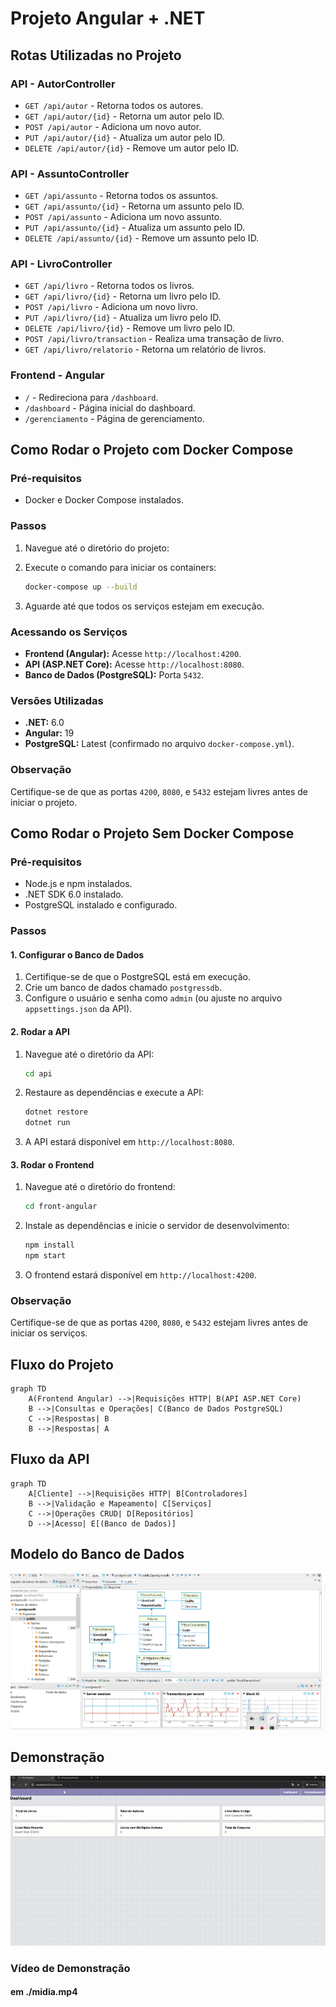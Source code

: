 # Projeto Angular + .NET

## Rotas Utilizadas no Projeto

### API - AutorController
- `GET /api/autor` - Retorna todos os autores.
- `GET /api/autor/{id}` - Retorna um autor pelo ID.
- `POST /api/autor` - Adiciona um novo autor.
- `PUT /api/autor/{id}` - Atualiza um autor pelo ID.
- `DELETE /api/autor/{id}` - Remove um autor pelo ID.

### API - AssuntoController
- `GET /api/assunto` - Retorna todos os assuntos.
- `GET /api/assunto/{id}` - Retorna um assunto pelo ID.
- `POST /api/assunto` - Adiciona um novo assunto.
- `PUT /api/assunto/{id}` - Atualiza um assunto pelo ID.
- `DELETE /api/assunto/{id}` - Remove um assunto pelo ID.

### API - LivroController
- `GET /api/livro` - Retorna todos os livros.
- `GET /api/livro/{id}` - Retorna um livro pelo ID.
- `POST /api/livro` - Adiciona um novo livro.
- `PUT /api/livro/{id}` - Atualiza um livro pelo ID.
- `DELETE /api/livro/{id}` - Remove um livro pelo ID.
- `POST /api/livro/transaction` - Realiza uma transação de livro.
- `GET /api/livro/relatorio` - Retorna um relatório de livros.

### Frontend - Angular
- `/` - Redireciona para `/dashboard`.
- `/dashboard` - Página inicial do dashboard.
- `/gerenciamento` - Página de gerenciamento.

## Como Rodar o Projeto com Docker Compose

### Pré-requisitos
- Docker e Docker Compose instalados.

### Passos
1. Navegue até o diretório do projeto:
  
2. Execute o comando para iniciar os containers:
   ```bash
   docker-compose up --build 
   ```

3. Aguarde até que todos os serviços estejam em execução.

### Acessando os Serviços
- **Frontend (Angular):** Acesse `http://localhost:4200`.
- **API (ASP.NET Core):** Acesse `http://localhost:8080`.
- **Banco de Dados (PostgreSQL):** Porta `5432`.

### Versões Utilizadas
- **.NET:** 6.0
- **Angular:** 19
- **PostgreSQL:** Latest (confirmado no arquivo `docker-compose.yml`).

### Observação
Certifique-se de que as portas `4200`, `8080`, e `5432` estejam livres antes de iniciar o projeto.

## Como Rodar o Projeto Sem Docker Compose

### Pré-requisitos
- Node.js e npm instalados.
- .NET SDK 6.0 instalado.
- PostgreSQL instalado e configurado.

### Passos

#### 1. Configurar o Banco de Dados
1. Certifique-se de que o PostgreSQL está em execução.
2. Crie um banco de dados chamado `postgressdb`.
3. Configure o usuário e senha como `admin` (ou ajuste no arquivo `appsettings.json` da API).

#### 2. Rodar a API
1. Navegue até o diretório da API:
   ```bash
   cd api
   ```
2. Restaure as dependências e execute a API:
   ```bash
   dotnet restore
   dotnet run
   ```
3. A API estará disponível em `http://localhost:8080`.

#### 3. Rodar o Frontend
1. Navegue até o diretório do frontend:
   ```bash
   cd front-angular
   ```
2. Instale as dependências e inicie o servidor de desenvolvimento:
   ```bash
   npm install
   npm start
   ```
3. O frontend estará disponível em `http://localhost:4200`.

### Observação
Certifique-se de que as portas `4200`, `8080`, e `5432` estejam livres antes de iniciar os serviços.

## Fluxo do Projeto

```mermaid
graph TD
    A(Frontend Angular) -->|Requisições HTTP| B(API ASP.NET Core)
    B -->|Consultas e Operações| C(Banco de Dados PostgreSQL)
    C -->|Respostas| B
    B -->|Respostas| A
```

## Fluxo da API

```mermaid
graph TD
    A[Cliente] -->|Requisições HTTP| B[Controladores]
    B -->|Validação e Mapeamento| C[Serviços]
    C -->|Operações CRUD| D[Repositórios]
    D -->|Acesso| E[(Banco de Dados)]
```

## Modelo do Banco de Dados

![Modelo do Banco de Dados](modelo/Screenshot_3.png)

## Demonstração

![Demonstração do Projeto](demo.gif)

### Vídeo de Demonstração
#### em ./midia.mp4

